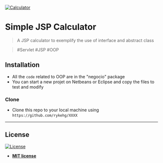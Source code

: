 <a href="https://pixabay.com/images/id-3186079/"><img src="https://pixabay.com/get/55e1dd454a55a514f1dc8460da293277113cd7e2525375_640.png" title="Calculator" ></a>

# Simple JSP Calculator

> A JSP calculator to exemplify the use of interface and abstract class

> #Servlet #JSP #OOP

## Installation

- All the `code` related to OOP are in the "negocio" package
- You can start a new projet on Netbeans or Eclipse and copy the files to test and modify 

### Clone

- Clone this repo to your local machine using `https://github.com/rykehg/XXXX`

---

## License

[![License](http://img.shields.io/:license-mit-blue.svg?style=flat-square)](http://badges.mit-license.org)

- **[MIT license](http://opensource.org/licenses/mit-license.php)**
